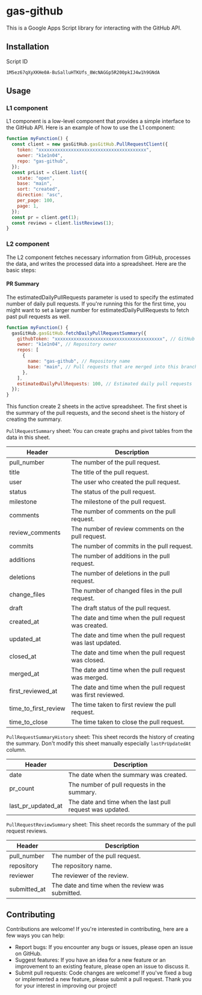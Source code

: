 # gas-github

This is a Google Apps Script library for interacting with the GitHub API.

## Installation

Script ID

```
1M5ez67qXyXKHe0A-BuSalluHTKUfs_8WcNAGGp5R200pkIJ4w1h9GNdA
```

## Usage

### L1 component

L1 component is a low-level component that provides a simple interface to the GitHub API. Here is an example of how to use the L1 component:

```javascript
function myFunction() {
  const client = new gasGitHub.gasGitHub.PullRequestClient({
    token: "xxxxxxxxxxxxxxxxxxxxxxxxxxxxxxxxxxxxxxxx",
    owner: "k1e1n04",
    repo: "gas-github",
  });
  const prList = client.list({
    state: "open",
    base: "main",
    sort: "created",
    direction: "asc",
    per_page: 100,
    page: 1,
  });
  const pr = client.get(1);
  const reviews = client.listReviews(1);
}
```

### L2 component

The L2 component fetches necessary information from GitHub, processes the data, and writes the processed data into a spreadsheet. Here are the basic steps:

#### PR Summary

The estimatedDailyPullRequests parameter is used to specify the estimated number of daily pull requests.
If you're running this for the first time, you might want to set a larger number for estimatedDailyPullRequests to fetch past pull requests as well.

```javascript
function myFunction() {
  gasGitHub.gasGitHub.fetchDailyPullRequestSummary({
    githubToken: "xxxxxxxxxxxxxxxxxxxxxxxxxxxxxxxxxxxxxxxx", // GitHub token
    owner: "k1e1n04", // Repository owner
    repos: [
      {
        name: "gas-github", // Repository name
        base: "main", // Pull requests that are merged into this branch
      },
    ],
    estimatedDailyPullRequests: 100, // Estimated daily pull requests
  });
}
```

This function create 2 sheets in the active spreadsheet. The first sheet is the summary of the pull requests, and the second sheet is the history of creating the summary.

`PullRequestSummary` sheet:
You can create graphs and pivot tables from the data in this sheet.

| Header               | Description                                                 |
|----------------------|-------------------------------------------------------------|
| pull_number          | The number of the pull request.                             |
| title                | The title of the pull request.                              |
| user                 | The user who created the pull request.                      |
| status               | The status of the pull request.                             |
| milestone            | The milestone of the pull request.                          |
| comments             | The number of comments on the pull request.                 |
| review_comments      | The number of review comments on the pull request.          |
| commits              | The number of commits in the pull request.                  |
| additions            | The number of additions in the pull request.                |
| deletions            | The number of deletions in the pull request.                |
| change_files         | The number of changed files in the pull request.            |
| draft                | The draft status of the pull request.                       |
| created_at           | The date and time when the pull request was created.        |
| updated_at           | The date and time when the pull request was last updated.   |
| closed_at            | The date and time when the pull request was closed.         |
| merged_at            | The date and time when the pull request was merged.         |
| first_reviewed_at     | The date and time when the pull request was first reviewed. |
| time_to_first_review | The time taken to first review the pull request.            |
| time_to_close        | The time taken to close the pull request.                   |

`PullRequestSummaryHistory` sheet:
This sheet records the history of creating the summary.
Don't modify this sheet manually especially `lastPrUpdatedAt` column.

| Header             | Description                                               |
|--------------------|-----------------------------------------------------------|
| date               | The date when the summary was created.                    |
| pr_count           | The number of pull requests in the summary.               |
| last_pr_updated_at | The date and time when the last pull request was updated. |

`PullRequestReviewSummary` sheet:
This sheet records the summary of the pull request reviews.

| Header       | Description                                      |
|--------------|--------------------------------------------------|
| pull_number  | The number of the pull request.                  |
| repository   | The repository name.                             |
| reviewer     | The reviewer of the review.                      |
| submitted_at | The date and time when the review was submitted. |

## Contributing

Contributions are welcome! If you're interested in contributing, here are a few ways you can help:

- Report bugs: If you encounter any bugs or issues, please open an issue on GitHub.
- Suggest features: If you have an idea for a new feature or an improvement to an existing feature, please open an issue to discuss it.
- Submit pull requests: Code changes are welcome! If you've fixed a bug or implemented a new feature, please submit a pull request.
  Thank you for your interest in improving our project!
